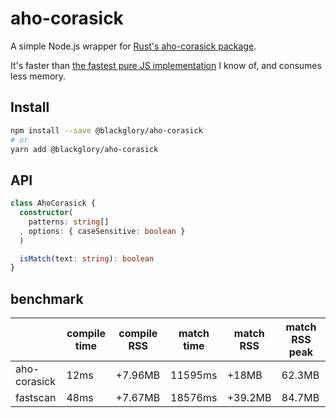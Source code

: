 # aho-corasick

A simple Node.js wrapper for [Rust's aho-corasick package].

It's faster than [the fastest pure JS implementation] I know of,
and consumes less memory.

[Rust's aho-corasick package]: https://crates.io/crates/aho-corasick
[the fastest pure JS implementation]: https://www.npmjs.com/package/fastscan

## Install

```sh
npm install --save @blackglory/aho-corasick
# or
yarn add @blackglory/aho-corasick
```

## API

```ts
class AhoCorasick {
  constructor(
    patterns: string[]
  , options: { caseSensitive: boolean }
  )

  isMatch(text: string): boolean
}
```

## benchmark

|              | compile time | compile RSS | match time | match RSS | match RSS peak |
|--------------|--------------|-------------|------------|-----------|----------------|
| aho-corasick | 12ms         | +7.96MB     | 11595ms    | +18MB     | 62.3MB         |
| fastscan     | 48ms         | +7.67MB     | 18576ms    | +39.2MB   | 84.7MB         |
